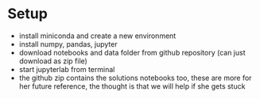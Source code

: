 # Setup
- install miniconda and create a new environment
- install numpy, pandas, jupyter
- download notebooks and data folder from github repository (can just download as zip file)
- start jupyterlab from terminal
- the github zip contains the solutions notebooks too, these are more for her future reference, the thought is that we will help if she gets stuck